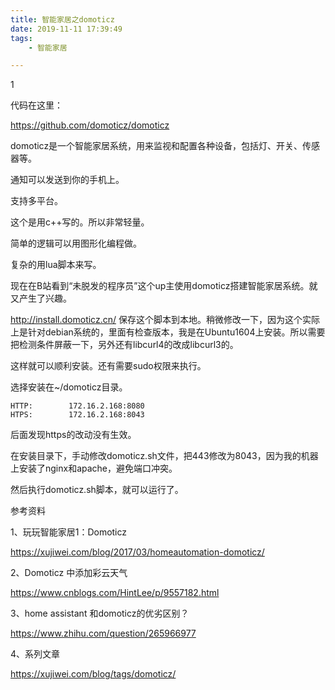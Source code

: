 ```yaml
---
title: 智能家居之domoticz
date: 2019-11-11 17:39:49
tags:
	- 智能家居

---
```


1

代码在这里：

https://github.com/domoticz/domoticz

domoticz是一个智能家居系统，用来监视和配置各种设备，包括灯、开关、传感器等。

通知可以发送到你的手机上。

支持多平台。

这个是用c++写的。所以非常轻量。

简单的逻辑可以用图形化编程做。

复杂的用lua脚本来写。



现在在B站看到“未脱发的程序员”这个up主使用domoticz搭建智能家居系统。就又产生了兴趣。

http://install.domoticz.cn/ 保存这个脚本到本地。稍微修改一下，因为这个实际上是针对debian系统的，里面有检查版本，我是在Ubuntu1604上安装。所以需要把检测条件屏蔽一下，另外还有libcurl4的改成libcurl3的。

这样就可以顺利安装。还有需要sudo权限来执行。

选择安装在~/domoticz目录。

```
HTTP:        172.16.2.168:8080  
HTPS:        172.16.2.168:8043  
```

后面发现https的改动没有生效。

在安装目录下，手动修改domoticz.sh文件，把443修改为8043，因为我的机器上安装了nginx和apache，避免端口冲突。

然后执行domoticz.sh脚本，就可以运行了。





参考资料

1、玩玩智能家居1：Domoticz

https://xujiwei.com/blog/2017/03/homeautomation-domoticz/

2、Domoticz 中添加彩云天气

https://www.cnblogs.com/HintLee/p/9557182.html

3、home assistant 和domoticz的优劣区别？

https://www.zhihu.com/question/265966977

4、系列文章

https://xujiwei.com/blog/tags/domoticz/